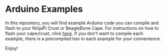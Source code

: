 Arduino Examples
================
In this repository, you will find example Arduino code you can compile and flash to your NinjaPi Crust or BeagleBone Cape. For instructions on how to flash your cape/crust, click [here](http://ninjablocks.com/blogs/how-to/8465455-compiling-the-ninja-blocks-arduino-firmware). If you don't want to compile each example, there is a precompiled hex in each example for your convenience. 

Enjoy!


